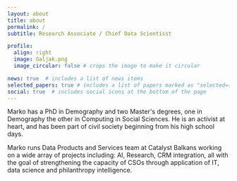```yaml
---
layout: about
title: about
permalink: /
subtitle: Research Associate / Chief Data Scientisst

profile:
  align: right
  image: Galjak.png
  image_circular: false # crops the image to make it circular

news: true  # includes a list of news items
selected_papers: true # includes a list of papers marked as "selected={true}"
social: true  # includes social icons at the bottom of the page
---
```


Marko has a PhD in Demography and two Master's degrees, one in Demography the other in Computing in Social Sciences. 
He is an activist at heart, and has been part of civil society beginning from his high school days.

Marko runs Data Products and Services team at Catalyst Balkans working on a wide array of projects including: AI, Research, CRM integration, all with the goal of strengthening the capacity of CSOs through application of IT, data science and philanthropy intelligence. 

